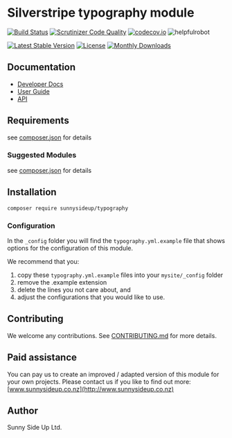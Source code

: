# Silverstripe typography module
[![Build Status](https://travis-ci.org/sunnysideup/silverstripe-typography.svg?branch=master)](https://travis-ci.org/sunnysideup/silverstripe-typography)
[![Scrutinizer Code Quality](https://scrutinizer-ci.com/g/sunnysideup/silverstripe-typography/badges/quality-score.png?b=master)](https://scrutinizer-ci.com/g/sunnysideup/silverstripe-typography/?branch=master)
[![codecov.io](https://codecov.io/github/sunnysideup/silverstripe-typography/coverage.svg?branch=master)](https://codecov.io/github/sunnysideup/silverstripe-typography?branch=master)
![helpfulrobot](https://helpfulrobot.io/sunnysideup/typography/badge)

[![Latest Stable Version](https://poser.pugx.org/sunnysideup/typography/version)](https://packagist.org/packages/sunnysideup/typography)
[![License](https://poser.pugx.org/sunnysideup/typography/license)](https://packagist.org/packages/sunnysideup/typography)
[![Monthly Downloads](https://poser.pugx.org/sunnysideup/typography/d/monthly)](https://packagist.org/packages/sunnysideup/typography)


## Documentation



 * [Developer Docs](docs/en/INDEX.md)
 * [User Guide](docs/en/userguide.md)
 * [API](http://ssmods.com/apis/typography/docs/en/api/)

## Requirements



see [composer.json](composer.json) for details

### Suggested Modules



see [composer.json](composer.json) for details


## Installation


```
composer require sunnysideup/typography
```

### Configuration



In the `_config` folder you will find the `typography.yml.example`
file that shows options for the configuration of this module.

We recommend that you:

  1. copy these `typography.yml.example` files into your
`mysite/_config` folder
  2. remove the .example extension
  3. delete the lines you not care about, and
  4. adjust the configurations that you would like to use.


## Contributing



We welcome any contributions. See [CONTRIBUTING.md](CONTRIBUTING.md) for more details.

## Paid assistance



You can pay us to create an improved / adapted version of this module for your own projects.  Please contact us if you like to find out more: [www.sunnysideup.co.nz](http://www.sunnysideup.co.nz)

## Author



Sunny Side Up Ltd.
